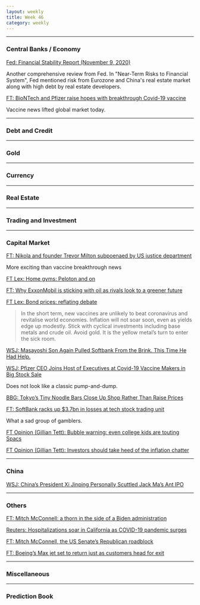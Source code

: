 ```yaml
---
layout: weekly
title: Week 46
category: weekly
---
```


---
### Central Banks / Economy

[Fed: Financial Stability Report (November 9, 2020)](
https://www.federalreserve.gov/publications/financial-stability-report.htm)

Another comprehensive review from Fed. In "Near-Term Risks to Financial
System", Fed mentioned risk from Eurozone and China's real estate market along
with high debt by real estate developers.

[FT: BioNTech and Pfizer raise hopes with breakthrough Covid-19 vaccine](
https://www.ft.com/content/497594f4-7771-4af5-98dc-8c98487ea212)

Vaccine news lifted global market today.


---
### Debt and Credit

---
### Gold

---
### Currency

---
### Real Estate

---
### Trading and Investment

---
### Capital Market

[FT: Nikola and founder Trevor Milton subpoenaed by US justice department](
https://www.ft.com/content/51c9de3f-7e08-4740-8a50-4f301d8ca9ae)

More exciting than vaccine breakthrough news

[FT Lex: Home gyms: Peloton and on](
https://www.ft.com/content/cc49b897-8def-4cca-972b-725a782164ef)

[FT: Why ExxonMobil is sticking with oil as rivals look to a greener future](
https://www.ft.com/content/30ffa51b-2079-400e-84f1-2e45991194c8)

[FT Lex: Bond prices: reflating debate](
https://www.ft.com/content/264aa3e4-7cf8-4f47-a142-fb0318f25f42)

> In the short term, new vaccines are unlikely to beat coronavirus and
revitalise world economies. Inflation will not soar soon, even as
yields edge up modestly. Stick with cyclical investments including base metals
and crude oil. Avoid gold. It is the yellow metal’s turn to enter the sick room.

[WSJ: Masayoshi Son Again Pulled Softbank From the Brink. This Time He Had Help.](
https://www.wsj.com/articles/masayoshi-son-softbank-elliott-management-11605069825)

[WSJ: Pfizer CEO Joins Host of Executives at Covid-19 Vaccine Makers in Big Stock Sale](
https://www.wsj.com/articles/pfizer-ceo-joins-host-of-executives-at-covid-19-vaccine-makers-in-big-stock-sale-11605139164?mod=markets_lead_pos6)

Does not look like a classic pump-and-dump.

[BBG: Tokyo’s Tiny Noodle Bars Close Up Shop Rather Than Raise Prices](
https://www.bloomberg.com/news/articles/2020-11-11/trump-makes-last-push-to-speed-up-chicken-lines-despite-pandemic)

[FT: SoftBank racks up $3.7bn in losses at tech stock trading unit](
https://www.ft.com/content/0edb7c17-58e6-4ded-acfa-1822440a926c)

What a sad group of gamblers.

[FT Opinion (Gillian Tett): Bubble warning: even college kids are touting Spacs](
https://www.ft.com/content/e64c3e5e-b990-4904-adfe-139e41a5845b)


[FT Opinion (Gillian Tett): Investors should take heed of the inflation chatter](
https://www.ft.com/content/4104768c-86a8-4116-b1e5-8c78f581d5ea)

---
### China

[WSJ: China’s President Xi Jinping Personally Scuttled Jack Ma’s Ant IPO](
https://www.wsj.com/articles/china-president-xi-jinping-halted-jack-ma-ant-ipo-11605203556)

---
### Others

[FT: Mitch McConnell: a thorn in the side of a Biden administration](
https://www.ft.com/content/01110254-fdfe-420b-9703-938f454c5fdc)

[Reuters: Hospitalizations soar in California as COVID-19 pandemic surges](
https://www.reuters.com/article/us-health-coronavirus-california-idUSKBN27Q365?taid=5fab0788257e770001c005e4)

[FT: Mitch McConnell, the US Senate’s Republican roadblock](
https://www.ft.com/content/c2bee9a6-efdd-41ab-b630-82775c51cc81)

[FT: Boeing’s Max jet set to return just as customers head for exit](
https://www.ft.com/content/e2281e7e-54ce-4ca3-a36b-02b194d495d5)

---
### Miscellaneous

---
### Prediction Book
